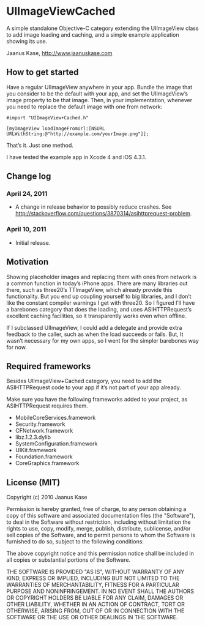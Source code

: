 # UIImageViewCached

A simple standalone Objective-C category extending the UIImageView class to add image loading and caching, and a simple example application showing its use.

Jaanus Kase, <http://www.jaanuskase.com>

## How to get started

Have a regular UIImageView anywhere in your app. Bundle the image that you consider to be the default with your app, and set the UIImageView’s image property to be that image. Then, in your implementation, whenever you need to replace the default image with one from network:

    #import "UIImageView+Cached.h"
    
    [myImageView loadImageFromUrl:[NSURL URLWithString:@"http://example.com/yourImage.png"]];

That’s it. Just one method.

I have tested the example app in Xcode 4 and iOS 4.3.1.

## Change log

### April 24, 2011

* A change in release behavior to possibly reduce crashes. See http://stackoverflow.com/questions/3870314/asihttprequest-problem.

### April 10, 2011

* Initial release.

## Motivation

Showing placeholder images and replacing them with ones from network is a common function in today’s iPhone apps. There are many libraries out there, such as three20’s TTImageView, which already provide this functionality. But you end up coupling yourself to big libraries, and I don’t like the constant compiler warnings I get with three20. So I figured I’ll have a barebones category that does the loading, and uses ASIHTTPRequest’s excellent caching facilities, so it transparently works even when offline.

If I subclassed UIImageView, I could add a delegate and provide extra feedback to the caller, such as when the load succeeds or fails. But, It wasn’t necessary for my own apps, so I went for the simpler barebones way for now.

## Required frameworks

Besides UIImageView+Cached category, you need to add the ASIHTTPRequest code to your app if it’s not part of your app already.

Make sure you have the following frameworks added to your project, as ASIHTTPRequest requires them.

* MobileCoreServices.framework
* Security.framework
* CFNetwork.framework
* libz.1.2.3.dylib
* SystemConfiguration.framework
* UIKit.framework
* Foundation.framework
* CoreGraphics.framework

## License (MIT)

Copyright (c) 2010 Jaanus Kase

Permission is hereby granted, free of charge, to any person
obtaining a copy of this software and associated documentation
files (the "Software"), to deal in the Software without
restriction, including without limitation the rights to use,
copy, modify, merge, publish, distribute, sublicense, and/or sell
copies of the Software, and to permit persons to whom the
Software is furnished to do so, subject to the following
conditions:

The above copyright notice and this permission notice shall be
included in all copies or substantial portions of the Software.

THE SOFTWARE IS PROVIDED "AS IS", WITHOUT WARRANTY OF ANY KIND,
EXPRESS OR IMPLIED, INCLUDING BUT NOT LIMITED TO THE WARRANTIES
OF MERCHANTABILITY, FITNESS FOR A PARTICULAR PURPOSE AND
NONINFRINGEMENT. IN NO EVENT SHALL THE AUTHORS OR COPYRIGHT
HOLDERS BE LIABLE FOR ANY CLAIM, DAMAGES OR OTHER LIABILITY,
WHETHER IN AN ACTION OF CONTRACT, TORT OR OTHERWISE, ARISING
FROM, OUT OF OR IN CONNECTION WITH THE SOFTWARE OR THE USE OR
OTHER DEALINGS IN THE SOFTWARE.
